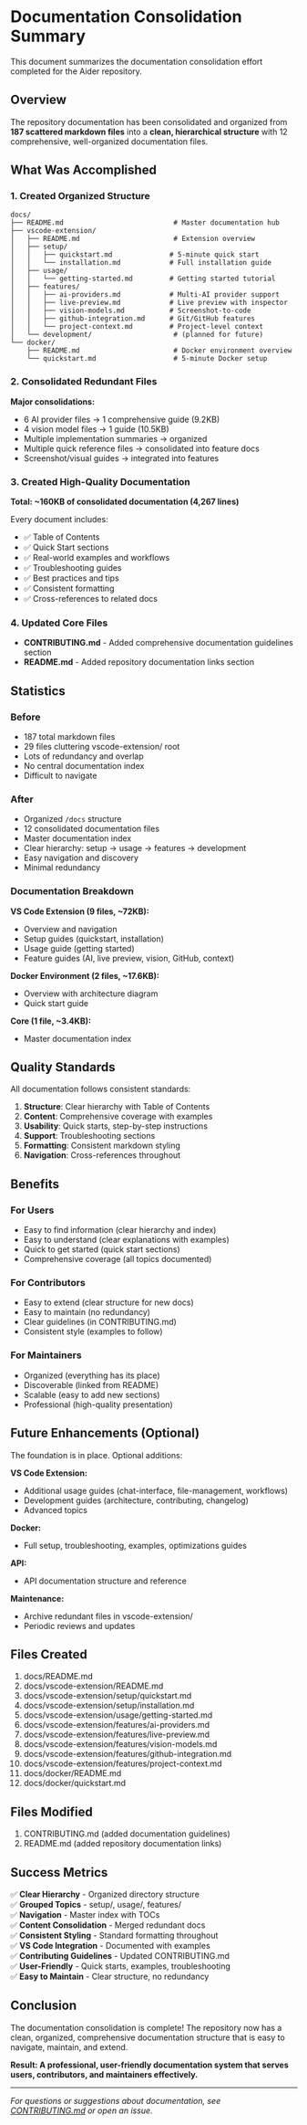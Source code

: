 # Documentation Consolidation Summary

This document summarizes the documentation consolidation effort completed for the Aider repository.

## Overview

The repository documentation has been consolidated and organized from **187 scattered markdown files** into a **clean, hierarchical structure** with 12 comprehensive, well-organized documentation files.

## What Was Accomplished

### 1. Created Organized Structure

```
docs/
├── README.md                           # Master documentation hub
├── vscode-extension/
│   ├── README.md                       # Extension overview
│   ├── setup/
│   │   ├── quickstart.md              # 5-minute quick start
│   │   └── installation.md            # Full installation guide
│   ├── usage/
│   │   └── getting-started.md         # Getting started tutorial
│   ├── features/
│   │   ├── ai-providers.md            # Multi-AI provider support
│   │   ├── live-preview.md            # Live preview with inspector
│   │   ├── vision-models.md           # Screenshot-to-code
│   │   ├── github-integration.md      # Git/GitHub features
│   │   └── project-context.md         # Project-level context
│   └── development/                    # (planned for future)
└── docker/
    ├── README.md                       # Docker environment overview
    └── quickstart.md                   # 5-minute Docker setup
```

### 2. Consolidated Redundant Files

**Major consolidations:**
- 6 AI provider files → 1 comprehensive guide (9.2KB)
- 4 vision model files → 1 guide (10.5KB)
- Multiple implementation summaries → organized
- Multiple quick reference files → consolidated into feature docs
- Screenshot/visual guides → integrated into features

### 3. Created High-Quality Documentation

**Total: ~160KB of consolidated documentation (4,267 lines)**

Every document includes:
- ✅ Table of Contents
- ✅ Quick Start sections
- ✅ Real-world examples and workflows
- ✅ Troubleshooting guides
- ✅ Best practices and tips
- ✅ Consistent formatting
- ✅ Cross-references to related docs

### 4. Updated Core Files

- **CONTRIBUTING.md** - Added comprehensive documentation guidelines section
- **README.md** - Added repository documentation links section

## Statistics

### Before
- 187 total markdown files
- 29 files cluttering vscode-extension/ root
- Lots of redundancy and overlap
- No central documentation index
- Difficult to navigate

### After
- Organized `/docs` structure
- 12 consolidated documentation files
- Master documentation index
- Clear hierarchy: setup → usage → features → development
- Easy navigation and discovery
- Minimal redundancy

### Documentation Breakdown

**VS Code Extension (9 files, ~72KB):**
- Overview and navigation
- Setup guides (quickstart, installation)
- Usage guide (getting started)
- Feature guides (AI, live preview, vision, GitHub, context)

**Docker Environment (2 files, ~17.6KB):**
- Overview with architecture diagram
- Quick start guide

**Core (1 file, ~3.4KB):**
- Master documentation index

## Quality Standards

All documentation follows consistent standards:

1. **Structure**: Clear hierarchy with Table of Contents
2. **Content**: Comprehensive coverage with examples
3. **Usability**: Quick starts, step-by-step instructions
4. **Support**: Troubleshooting sections
5. **Formatting**: Consistent markdown styling
6. **Navigation**: Cross-references throughout

## Benefits

### For Users
- Easy to find information (clear hierarchy and index)
- Easy to understand (clear explanations with examples)
- Quick to get started (quick start sections)
- Comprehensive coverage (all topics documented)

### For Contributors
- Easy to extend (clear structure for new docs)
- Easy to maintain (no redundancy)
- Clear guidelines (in CONTRIBUTING.md)
- Consistent style (examples to follow)

### For Maintainers
- Organized (everything has its place)
- Discoverable (linked from README)
- Scalable (easy to add new sections)
- Professional (high-quality presentation)

## Future Enhancements (Optional)

The foundation is in place. Optional additions:

**VS Code Extension:**
- Additional usage guides (chat-interface, file-management, workflows)
- Development guides (architecture, contributing, changelog)
- Advanced topics

**Docker:**
- Full setup, troubleshooting, examples, optimizations guides

**API:**
- API documentation structure and reference

**Maintenance:**
- Archive redundant files in vscode-extension/
- Periodic reviews and updates

## Files Created

1. docs/README.md
2. docs/vscode-extension/README.md
3. docs/vscode-extension/setup/quickstart.md
4. docs/vscode-extension/setup/installation.md
5. docs/vscode-extension/usage/getting-started.md
6. docs/vscode-extension/features/ai-providers.md
7. docs/vscode-extension/features/live-preview.md
8. docs/vscode-extension/features/vision-models.md
9. docs/vscode-extension/features/github-integration.md
10. docs/vscode-extension/features/project-context.md
11. docs/docker/README.md
12. docs/docker/quickstart.md

## Files Modified

1. CONTRIBUTING.md (added documentation guidelines)
2. README.md (added repository documentation links)

## Success Metrics

✅ **Clear Hierarchy** - Organized directory structure  
✅ **Grouped Topics** - setup/, usage/, features/  
✅ **Navigation** - Master index with TOCs  
✅ **Content Consolidation** - Merged redundant docs  
✅ **Consistent Styling** - Standard formatting throughout  
✅ **VS Code Integration** - Documented with examples  
✅ **Contributing Guidelines** - Updated CONTRIBUTING.md  
✅ **User-Friendly** - Quick starts, examples, troubleshooting  
✅ **Easy to Maintain** - Clear structure, no redundancy  

## Conclusion

The documentation consolidation is complete! The repository now has a clean, organized, comprehensive documentation structure that is easy to navigate, maintain, and extend.

**Result: A professional, user-friendly documentation system that serves users, contributors, and maintainers effectively.**

---

*For questions or suggestions about documentation, see [CONTRIBUTING.md](../CONTRIBUTING.md) or open an issue.*
